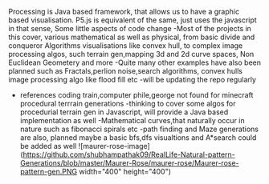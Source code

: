 Processing is Java based framework, that allows us to have a graphic based visualisation.
P5.js is equivalent of the same, just uses the javascript in that sense, Some little aspects of code change
-Most of the projects in this cover, various mathematical as well as physical, from basic divide and conqueror
Algorithms visualisations like convex hull, to complex image processing algos, such terrain gen,mapping 3d and 2d 
curve spaces, Non Euclidean Geometery and more
-Quite many other examples have also been planned such as Fractals,perlion noise,search algorithms, convex hulls
image processing algo like flood fill etc
-will be updating the repo regularly
- references coding train,computer phile,george not found for minecraft procedural terrrain generations
-thinking to cover some algos for procedurial terrain gen in Javascript, will provide a Java based implementation
as well
-Mathematical curves,that naturally occur in nature such as fibonacci spirals etc
-path finding and Maze generations are also, planned maybe a basic bfs,dfs visualtions and A*search could be added as well
![maurer-rose-image](https://github.com/shubhampathak09/RealLife-Natural-pattern-Generations/blob/master/Maurer-Rose/maurer-rose/Maurer-rose-pattern-gen.PNG width="400" height="400")
